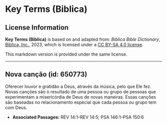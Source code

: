 # Key Terms (Biblica)

## License Information

**Key Terms (Biblica)** is based on and adapted from: _Biblica Bible Dictionary_, [Biblica, Inc.](https://www.biblica.com/), 2023, which is licensed under a [CC BY-SA 4.0 license](https://creativecommons.org/licenses/by-sa/4.0/legalcode.en).

This markdown version is provided under the same license.



--------------------------------

## Nova canção (id: 650773)

Oferecer louvor e gratidão a Deus, através da música, pelo que Ele fez. Novas canções são o resultado de uma pessoa ou grupo de pessoas que experimentam a misericórdia de Deus de novas maneiras. Essas canções são baseadas no relacionamento especial que cada pessoa ou grupo tem com Deus.

* **Associated Passages:** REV 14:1–REV 14:5; PSA 146:1–PSA 150:6


